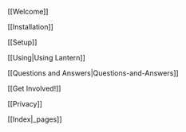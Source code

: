 [[Welcome]]

[[Installation]]

[[Setup]]

[[Using|Using Lantern]]

[[Questions and Answers|Questions-and-Answers]]

[[Get Involved!]]

[[Privacy]]

[[Index|_pages]]